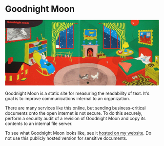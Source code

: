 # Goodnight Moon
![image](goodnight_moon.jpg?raw=true)

Goodnight Moon is a static site for measuring the readability of text. It's goal is to improve communications internal to an organization.

There are many services like this online, but sending business-critical documents onto the open internet is not secure. To do this securely, perform a security audit of a revision of Goodnight Moon and copy its contents to an internal file server.

To see what Goodnight Moon looks like, see it [hosted on my website](https://mweiden.github.io/goodnight-moon/). Do not use this publicly hosted version for sensitive documents.
